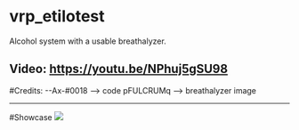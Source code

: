 # vrp_etilotest
Alcohol system with a usable breathalyzer.

Video: https://youtu.be/NPhuj5gSU98
-----------------------
#Credits:
--Ax-#0018  --> code
pFULCRUMq --> breathalyzer image

-----------------------
#Showcase
<img src="https://media.discordapp.net/attachments/968846746513989672/1077943258719727716/image.png?width=1123&height=613">
